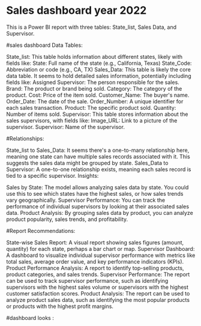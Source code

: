 # Sales dashboard year 2022
This is a Power BI report with three tables: State_list, Sales Data, and Supervisor.

#sales dashboard
Data Tables:

State_list: This table holds information about different states, likely with fields like:
State: Full name of the state (e.g., California, Texas)
State_Code: Abbreviation or code (e.g., CA, TX)
Sales_Data: This table is likely the core data table. It seems to hold detailed sales information, potentially including fields like:
Assigned Supervisor: The person responsible for the sales.
Brand: The product or brand being sold.
Category: The category of the product.
Cost: Price of the item sold.
Customer_Name: The buyer's name.
Order_Date: The date of the sale.
Order_Number: A unique identifier for each sales transaction.
Product: The specific product sold.
Quantity: Number of items sold.
Supervisor: This table stores information about the sales supervisors, with fields like:
Image_URL: Link to a picture of the supervisor.
Supervisor: Name of the supervisor.

#Relationships:

State_list to Sales_Data: It seems there's a one-to-many relationship here, meaning one state can have multiple sales records associated with it. This suggests the sales data might be grouped by state.
Sales_Data to Supervisor: A one-to-one relationship exists, meaning each sales record is tied to a specific supervisor.
Insights:

Sales by State: The model allows analyzing sales data by state. You could use this to see which states have the highest sales, or how sales trends vary geographically.
Supervisor Performance: You can track the performance of individual supervisors by looking at their associated sales data.
Product Analysis: By grouping sales data by product, you can analyze product popularity, sales trends, and profitability.

#Report Recommendations:

State-wise Sales Report: A visual report showing sales figures (amount, quantity) for each state, perhaps a bar chart or map.
Supervisor Dashboard: A dashboard to visualize individual supervisor performance with metrics like total sales, average order value, and key performance indicators (KPIs).
Product Performance Analysis: A report to identify top-selling products, product categories, and sales trends.
Supervisor Performance: The report can be used to track supervisor performance, such as identifying supervisors with the highest sales volume or supervisors with the highest customer satisfaction scores.
Product Analysis: The report can be used to analyze product sales data, such as identifying the most popular products or products with the highest profit margins.

#dashboard looks : 

